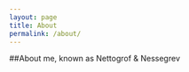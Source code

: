 ```yaml
---
layout: page
title: About
permalink: /about/
---
```


##About me, known as Nettogrof & Nessegrev




